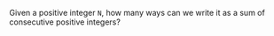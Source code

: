 Given a positive integer `N`, how many ways can we write it as a sum of consecutive positive integers?